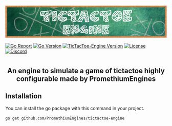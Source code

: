 ![TicTacToe Engine Thumbnail](https://raw.githubusercontent.com/PromethiumEngines/.github/main/assets/ttt-engine-large.png)

[![Go Report](https://goreportcard.com/badge/github.com/PromethiumEngines/tictactoe-engine)](https://goreportcard.com/report/github.com/PromethiumEngines/tictactoe-engine)
[![Go Version](https://img.shields.io/github/go-mod/go-version/PromethiumEngines/tictactoe-engine)](https://golang.org/doc/devel/release.html)
[![TicTacToe-Engine Version](https://img.shields.io/github/v/tag/PromethiumEngines/tictactoe-engine?label=release)](https://github.com/PromethiumEngines/tictactoe-engine/)
[![License](https://img.shields.io/github/license/PromethiumEngines/tictactoe-engine)](https://www.apache.org/licenses/LICENSE-2.0)
[![Discord](https://discord.com/api/guilds/761370919419117598/widget.png)](https://discord.gg/g3ZbCmShD4)

<h1></h1>

<h2 align="center">An engine to simulate a game of tictactoe highly configurable made by <b>PromethiumEngines</b></h2>

<h2>Installation</h2>

You can install the go package with this command in your project.

```
go get github.com/PromethiumEngines/tictactoe-engine
```
